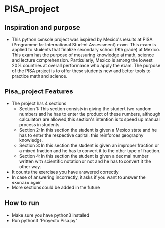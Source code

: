 # PISA_project
## Inspiration and purpose
* This python console project was inspired by Mexico's results at PISA (Programme for International Student Assessment) exam. This exam is applied to students that finalize secondary school (9th grade) at Mexico. This exam has the purpose of measuring knowledge at math, science and lecture comprehension. Particularly, Mexico is among the lowest 20% countries at overall performance who apply the exam.
The purpose of the PISA project is to offer these students new and better tools to practice math and science.

## Pisa_project Features 
* The project has 4 sections
  * Section 1: This section consists in giving the student two random numbers and he has to enter the product of these numbers, although calculators are allowed,this section's intention is to speed up manual process in students.
  * Section 2: In this section the student is given a Mexico state and he has to enter the respective capital, this reinforces geography knowledge.
  * Section 3: In this section the student is given an improper fraction or a mixed fraction and he has to convert it to the other type of fraction.
  * Section 4: In this section the student is given a decimal number written with scientific notation or not and he has to convert it the other way.
* It counts the exercises you have answered correctly
* In case of answering incorrectly, it asks if you want to answer the exercise again
* More sections could be added in the future
  
## How to run
* Make sure you have python3 installed
* Run python3 "Proyecto Pisa.py"
  

    
